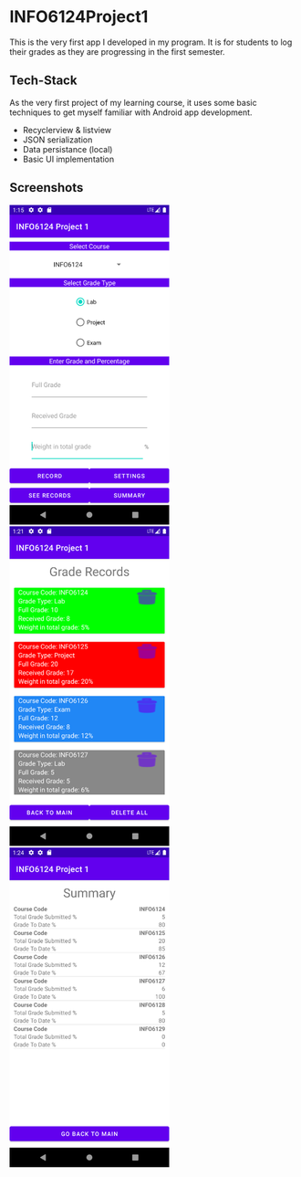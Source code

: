 # INFO6124Project1
This is the very first app I developed in my program. It is for students to log their grades as they are progressing in the first semester.

## Tech-Stack
As the very first project of my learning course, it uses some basic techniques to get myself familiar with Android app development.
* Recyclerview & listview
* JSON serialization
* Data persistance (local)
* Basic UI implementation

## Screenshots

<p float="left">
  <img src="./screenshots/6124-P1-1.png" width="280" style="border:5px white;"/>
  <img src="./screenshots/6124-P1-2.png" width="280" style="border:5px white;"/>  
  <img src="./screenshots/6124-P1-3.png" width="280" style="border:50px #000000;"/>  
</p?
